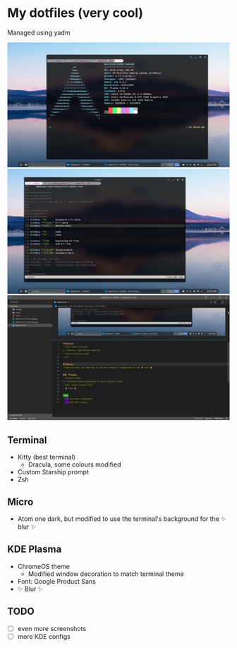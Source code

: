 # My dotfiles (very cool)
Managed using yadm

![Neofetch](2022-04-11-15-03-58.png)
![Micro](2022-04-11-15-05-00.png)
![VSCode](2022-04-11-15-08-55.png)

## Terminal
- Kitty (best terminal)
  - Dracula, some colours modified
- Custom Starship prompt
- Zsh

## Micro
- Atom one dark, but modified to use the terminal's background for the ✨ blur ✨

## KDE Plasma
- ChromeOS theme
  - Modified window decoration to match terminal theme
- Font: Google Product Sans
- ✨ Blur ✨

## TODO
- [ ] even more screenshots
- [ ] more KDE configs